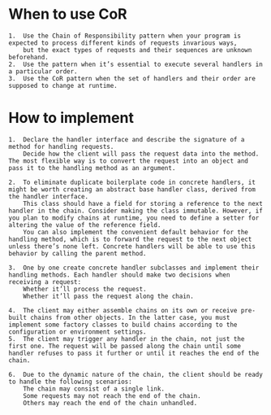 # When to use CoR
    1.  Use the Chain of Responsibility pattern when your program is expected to process different kinds of requests invarious ways, 
        but the exact types of requests and their sequences are unknown beforehand.
    2.  Use the pattern when it’s essential to execute several handlers in a particular order.
    3.  Use the CoR pattern when the set of handlers and their order are supposed to change at runtime.
# How to implement
    1.  Declare the handler interface and describe the signature of a method for handling requests.
        Decide how the client will pass the request data into the method. The most flexible way is to convert the request into an object and pass it to the handling method as an argument.

    2.  To eliminate duplicate boilerplate code in concrete handlers, it might be worth creating an abstract base handler class, derived from the handler interface.
        This class should have a field for storing a reference to the next handler in the chain. Consider making the class immutable. However, if you plan to modify chains at runtime, you need to define a setter for altering the value of the reference field.
        You can also implement the convenient default behavior for the handling method, which is to forward the request to the next object unless there’s none left. Concrete handlers will be able to use this behavior by calling the parent method.
        
    3.  One by one create concrete handler subclasses and implement their handling methods. Each handler should make two decisions when receiving a request:
        Whether it’ll process the request.
        Whether it’ll pass the request along the chain.
    
    4.  The client may either assemble chains on its own or receive pre-built chains from other objects. In the latter case, you must implement some factory classes to build chains according to the configuration or environment settings.
    5.  The client may trigger any handler in the chain, not just the first one. The request will be passed along the chain until some handler refuses to pass it further or until it reaches the end of the chain.

    6.  Due to the dynamic nature of the chain, the client should be ready to handle the following scenarios:
        The chain may consist of a single link.
        Some requests may not reach the end of the chain.
        Others may reach the end of the chain unhandled.
